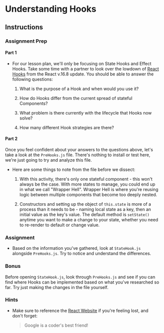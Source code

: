 # Understanding Hooks

## Instructions

### Assignment Prep

#### Part 1

* For our lesson plan, we'll only be focusing on State Hooks and Effect Hooks. Take some time with a partner to look over the lowdown of [React Hooks](https://reactjs.org/docs/hooks-intro.html) from the React v.16.8 update. You should be able to answer the following questions:

  1. What is the purpose of a Hook and when would you use it?

  2. How do Hooks differ from the current spread of stateful Components?

  3. What problem is there currently with the lifecycle that Hooks now solve?
  
  4. How many different Hook strategies are there?

#### Part 2

Once you feel confident about your answers to the questions above, let's take a look at the `PreHooks.js` file. There's nothing to install or test here, we're just going to try and analyze this file.

* Here are some things to note from the file before we dissect:

  1. With this activity, there's only one stateful component - this won't always be the case. With more states to manage, you could end up in what we call "Wrapper Hell". Wrapper Hell is where you're reusing logic between multiple components that become too deeply nested.
  
  2. Constructors and setting up the object of `this.state` is more of a process than it needs to be - naming local state as a key, then an initial value as the key's value. The default method is `setState()` anytime you want to make a change to your state, whether you need to re-render to default or change value.
  
### Assignment
  
* Based on the information you've gathered, look at `StateHook.js` alongside `PreHooks.js`. Try to notice and understand the differences.

### Bonus

Before opening `StateHook.js`, look through `PreHooks.js` and see if you can find where Hooks can be implemented based on what you've researched so far. Try just making the changes in the file yourself.
  
### Hints
  
* Make sure to reference the [React Website](https://reactjs.org/docs/hooks-intro.html) if you're feeling lost, and don't forget:
  > Google is a coder's best friend!
